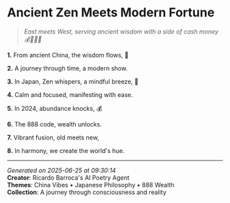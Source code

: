 # Ancient Zen Meets Modern Fortune

> *East meets West, serving ancient wisdom with a side of cash money 💰🧘🏻‍♀️*

**1.** From ancient China, the wisdom flows, 🏮


**2.** A journey through time, a modern show.


**3.** In Japan, Zen whispers, a mindful breeze, 🍵


**4.** Calm and focused, manifesting with ease.


**5.** In 2024, abundance knocks, 💰


**6.** The 888 code, wealth unlocks.


**7.** Vibrant fusion, old meets new,


**8.** In harmony, we create the world's hue.



---

*Generated on 2025-06-25 at 09:30:14*  
**Creator**: Ricardo Barroca's AI Poetry Agent  
**Themes**: China Vibes • Japanese Philosophy • 888 Wealth  
**Collection**: A journey through consciousness and reality